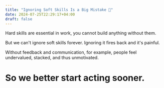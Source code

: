```yaml
---
title: "Ignoring Soft Skills Is a Big Mistake 🍦"
date: 2024-07-25T22:29:17+04:00
draft: false
---
```


Hard skills are essential in work, you cannot build anything without them.

But we can't ignore soft skills forever. Ignoring it fires back and it's painful. 

Without feedback and communication, for example, people feel undervalued, stacked, and thus unmotivated.

# So we better start acting sooner.